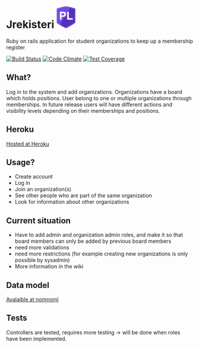 # Jrekisteri <img width="50px" src="https://github.com/plahteenlahti/jrekisteri/blob/master/app/assets/images/pl_logo.png">

Ruby on rails application for student organizations to keep up a membership register

[![Build Status](https://travis-ci.org/plahteenlahti/jrekisteri.svg)](https://travis-ci.org/plahteenlahti/jrekisteri)
[![Code Climate](https://codeclimate.com/github/plahteenlahti/jrekisteri/badges/gpa.svg)](https://codeclimate.com/github/plahteenlahti/jrekisteri)
[![Test Coverage](https://codeclimate.com/github/plahteenlahti/jrekisteri/badges/coverage.svg)](https://codeclimate.com/github/plahteenlahti/jrekisteri)


## What?
Log in to the system and add organizations. Organizations have a board which holds positions. User belong to one or multiple organizations through memberships. In future release users will have different actions and visibility levels depending on their memberships and positions. 


## Heroku
[Hosted at Heroku](http://jrekisteri.herokuapp.com/)

## Usage?
- Create account
- Log in
- Join an organization(s)
- See other people who are part of the same organization
- Look for information about other organizations

## Current situation
- Have to add admin and organization admin roles, and make it so that board members can only be added by previous board members
- need more validations
- need more restrictions (for example creating new organizations is only possible by sysadmin)
- More information in the wiki

## Data model
[Avalaible at nomnoml](http://www.nomnoml.com/#view/[Organization|%0Aname:%20String;%0Afounded:%20integer;%0Adescription:%20String%0A]%0A%0A[User|%0Aforename:%20String;%0Asurname:%20String;%0Aemail:%20String;%0Acity:%20String;%0Apassword_digest:%20String%0A]%0A%0A[Board|%0Aorganization_id:%20integer%0A]%0A%0A[Membership|%0Auser_id:%20integer;%0Aorganization_id:%20integer%0A]%0A%0A[Position|%0Aname:%20String;%0Aboard_id:%20integer;%0Auser_id:%20integer%0A]%0A%0A[User]+->%201..*[Membership]%0A[Membership]*-->1[Organization]%0A[Board]1-->1[Organization]%0A[Position]*-->1[Board]%0A[User]1->0..*[Position])

## Tests
Controllers are tested, requires more testing -> will be done when roles have been implemented.
